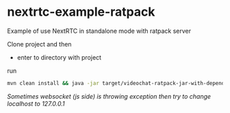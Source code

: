 # nextrtc-example-ratpack
Example of use NextRTC in standalone mode with ratpack server

Clone project and then
- enter to directory with project

 run 
```bash
mvn clean install && java -jar target/videochat-ratpack-jar-with-dependencies.jar
```

_Sometimes websocket (js side) is throwing exception then try to change localhost to 127.0.0.1_
